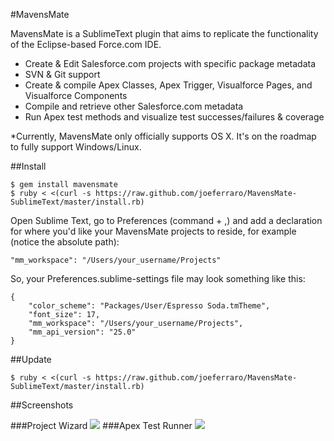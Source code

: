 #MavensMate

MavensMate is a SublimeText plugin that aims to replicate the functionality of the Eclipse-based Force.com IDE.

* Create & Edit Salesforce.com projects with specific package metadata
* SVN & Git support
* Create & compile Apex Classes, Apex Trigger, Visualforce Pages, and Visualforce Components
* Compile and retrieve other Salesforce.com metadata
* Run Apex test methods and visualize test successes/failures & coverage

*Currently, MavensMate only officially supports OS X. It's on the roadmap to fully support Windows/Linux.
 
##Install
```
$ gem install mavensmate
$ ruby < <(curl -s https://raw.github.com/joeferraro/MavensMate-SublimeText/master/install.rb)
```

Open Sublime Text, go to Preferences (command + ,) and add a declaration for where you'd like your MavensMate projects to reside, for example (notice the absolute path):

	"mm_workspace": "/Users/your_username/Projects"

So, your Preferences.sublime-settings file may look something like this:

	{
		"color_scheme": "Packages/User/Espresso Soda.tmTheme",
		"font_size": 17,
		"mm_workspace": "/Users/your_username/Projects",
		"mm_api_version": "25.0"
	}

##Update

```
$ ruby < <(curl -s https://raw.github.com/joeferraro/MavensMate-SublimeText/master/install.rb)
```

##Screenshots

###Project Wizard
<img src="http://wearemavens.com/images/mm/project_wizard.png"/>
###Apex Test Runner
<img src="http://wearemavens.com/images/mm/test2.png"/>